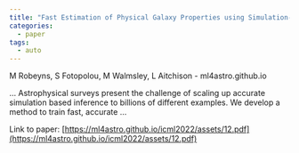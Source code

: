 ```yaml
---
title: "Fast Estimation of Physical Galaxy Properties using Simulation-Based Inference"
categories:
  - paper
tags:
  - auto
---
```

M Robeyns, S Fotopolou, M Walmsley, L Aitchison - ml4astro.github.io

… Astrophysical surveys present the challenge of scaling up accurate simulation based inference to billions of different examples. We develop a method to train fast, accurate …

Link to paper: [https://ml4astro.github.io/icml2022/assets/12.pdf](https://ml4astro.github.io/icml2022/assets/12.pdf)
